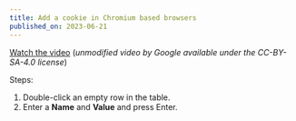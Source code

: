 ```yaml
---
title: Add a cookie in Chromium based browsers
published_on: 2023-06-21
---
```


[Watch the video](/add-a-cookie-in-chromium-based-browsers.mp4) (_unmodified video by Google available under the CC-BY-SA-4.0 license_)

Steps:
1. Double-click an empty row in the table.
2. Enter a **Name** and **Value** and press Enter.


